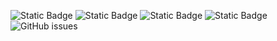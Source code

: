 ![Static Badge](https://img.shields.io/badge/blacklists-60-000000) ![Static Badge](https://img.shields.io/badge/blacklisted-3052059-cc0000) ![Static Badge](https://img.shields.io/badge/whitelisted-2243-00CC00) ![Static Badge](https://img.shields.io/badge/streaming_blacklist-28107-000000) ![GitHub issues](https://img.shields.io/github/issues/fabriziosalmi/blacklists)
